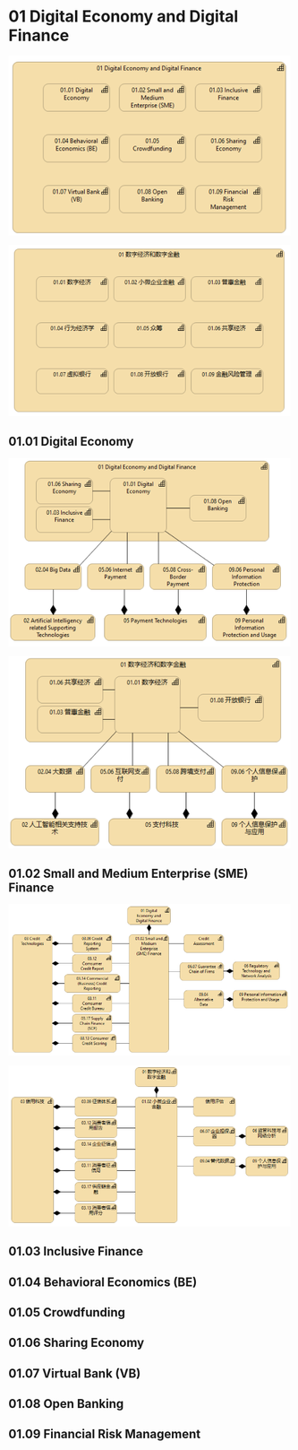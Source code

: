 # 01 Digital Economy and Digital Finance

![](.gitbook/assets/image%20%2814%29.png)

![](.gitbook/assets/image%20%2816%29.png)

## 01.01 Digital Economy

![](.gitbook/assets/image%20%2812%29.png)

![](.gitbook/assets/image%20%2818%29.png)

## 01.02 Small and Medium Enterprise \(SME\) Finance

![](.gitbook/assets/image%20%2811%29.png)

![](.gitbook/assets/image%20%2815%29.png)

## 01.03 Inclusive Finance

## 01.04 Behavioral Economics \(BE\)

## 01.05 Crowdfunding

## 01.06 Sharing Economy

## 01.07 Virtual Bank \(VB\)

## 01.08 Open Banking

## 01.09 Financial Risk Management




